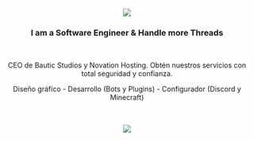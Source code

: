 <h1 align="center">
    <img src="https://readme-typing-svg.herokuapp.com/?font=Righteous&size=35&center=true&vCenter=true&width=500&height=70&duration=4000&lines=Wassup+👋;+I'm+MrBlour!;" />
</h1>

<h3 align="center">I am a Software Engineer & Handle more Threads</h3>

<br/>

<div align="center">

 CEO de Bautic Studios y Novation Hosting. Obtén nuestros servicios con total seguridad y confianza.
 
 Diseño gráfico - Desarrollo (Bots y Plugins) - Configurador (Discord y Minecraft)
 
</div>
<h2 align="center">  </h2>
<br/>
<div align="center">
    <img src="https://skillicons.dev/icons?i=java,nodejs,idea,vscode,html,css,bots,discord,kotlin,maven,ps,js,git,mysql" />
</div>

